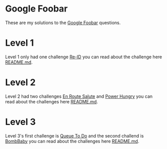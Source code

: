 Google Foobar
=============

These are my solutions to the [Google Foobar](https://www.google.com/foobar/) questions.


# Level 1
Level 1 only had one challenge [Re-ID](src/main/java/google/foobar/level1/ReId.java)
you can read about the challenge here [README.md](src/main/java/google/foobar/level1/README.md).

# Level 2
Level 2 had two challenges [En Route Salute](src/main/java/google/foobar/level2/EnRouteSalute.java)
and [Power Hungry](src/main/java/google/foobar/level2/PowerHungry.java)
you can read about the challenges here [README.md](src/main/java/google/foobar/level2/README.md).

# Level 3
Level 3's first challenge is [Queue To Do](src/main/java/google/foobar/level3/QueueToDo.java)
and the second challend is [BombBaby](src/main/java/google/foobar/level3/BombBaby.java)
you can read about the challenges here [README.md](src/main/java/google/foobar/level3/README.md).
